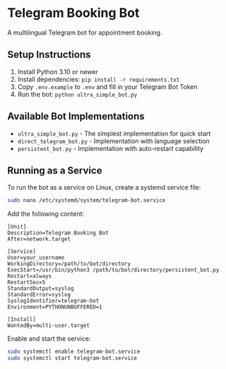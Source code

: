 # Telegram Booking Bot

A multilingual Telegram bot for appointment booking.

## Setup Instructions

1. Install Python 3.10 or newer
2. Install dependencies: `pip install -r requirements.txt`
3. Copy `.env.example` to `.env` and fill in your Telegram Bot Token
4. Run the bot: `python ultra_simple_bot.py`

## Available Bot Implementations

- `ultra_simple_bot.py` - The simplest implementation for quick start
- `direct_telegram_bot.py` - Implementation with language selection
- `persistent_bot.py` - Implementation with auto-restart capability

## Running as a Service

To run the bot as a service on Linux, create a systemd service file:

```bash
sudo nano /etc/systemd/system/telegram-bot.service
```

Add the following content:

```
[Unit]
Description=Telegram Booking Bot
After=network.target

[Service]
User=your_username
WorkingDirectory=/path/to/bot/directory
ExecStart=/usr/bin/python3 /path/to/bot/directory/persistent_bot.py
Restart=always
RestartSec=5
StandardOutput=syslog
StandardError=syslog
SyslogIdentifier=telegram-bot
Environment=PYTHONUNBUFFERED=1

[Install]
WantedBy=multi-user.target
```

Enable and start the service:

```bash
sudo systemctl enable telegram-bot.service
sudo systemctl start telegram-bot.service
```
